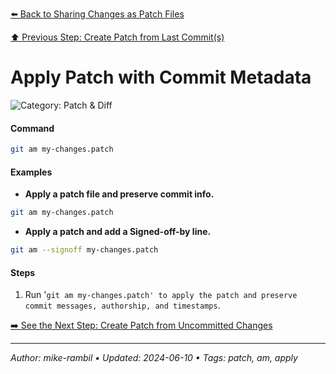 [⬅️ Back to Sharing Changes as Patch Files](./sharing-changes-as-patch-files.md)

[⬆️ Previous Step: Create Patch from Last Commit(s)](./create-patch-from-last-commit-s.md)

# Apply Patch with Commit Metadata


![Category: Patch & Diff](https://img.shields.io/badge/Category-Patch%20%26%20Diff-blue)

#### Command
```sh
git am my-changes.patch
```

#### Examples
- **Apply a patch file and preserve commit info.** 

 ```sh
git am my-changes.patch 
 ```
- **Apply a patch and add a Signed-off-by line.** 

 ```sh
git am --signoff my-changes.patch 
 ```


#### Steps
1. Run '`git am my-changes.patch' to apply the patch and preserve commit messages, authorship, and timestamps`.


[➡️ See the Next Step: Create Patch from Uncommitted Changes](./create-patch-from-uncommitted-changes.md)

---

_Author: mike-rambil • Updated: 2024-06-10 • Tags: patch, am, apply_
